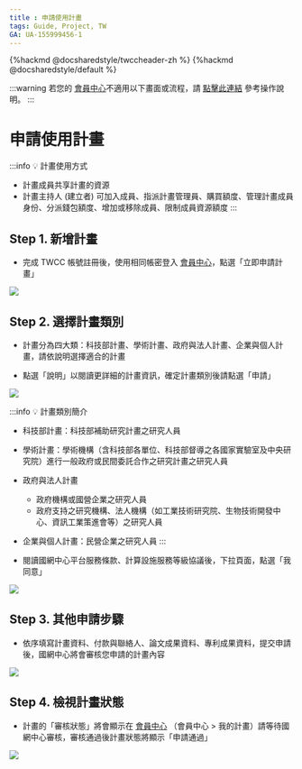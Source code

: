 ```yaml
---
title : 申請使用計畫
tags: Guide, Project, TW
GA: UA-155999456-1
---
```


{%hackmd @docsharedstyle/twccheader-zh %}
{%hackmd @docsharedstyle/default %}

:::warning
<i class="fa fa-bullhorn" aria-hidden="true"></i> 若您的 [<ins>會員中心<i class="fa fa-question-circle fa-question-circle-for-service" aria-hidden="true"></i></ins>](https://man.twcc.ai/@twsdocs/howto-service-access-service-zh)不適用以下畫面或流程，請 <i class="fa fa-sign-out" aria-hidden="true"></i> [<ins>點擊此連結</ins>](https://man.twcc.ai/@twsdocs/doc-mber-pjct-blng-main-zh/https%3A%2F%2Fman.twcc.ai%2F%40twsdocs%2Fapply-project-and-credit-zh) 參考操作說明。
:::

# 申請使用計畫


:::info
:bulb: 計畫使用方式
- 計畫成員共享計畫的資源
- 計畫主持人 (建立者) 可加入成員、指派計畫管理員、購買額度、管理計畫成員身份、分派錢包額度、增加或移除成員、限制成員資源額度
:::

## Step 1. 新增計畫

- 完成 TWCC 帳號註冊後，使用相同帳密登入 [會員中心<i class="fa fa-question-circle fa-question-circle-for-service" aria-hidden="true"></i>](https://man.twcc.ai/@twsdocs/howto-service-access-service-zh)，點選「立即申請計畫」

![](https://cos.twcc.ai/SYS-MANUAL/uploads/upload_f6708e68d4e6f102178d80715768c621.png)



## Step 2. 選擇計畫類別

- 計畫分為四大類：科技部計畫、學術計畫、政府與法人計畫、企業與個人計畫，請依說明選擇適合的計畫


- 點選「說明」以閱讀更詳細的計畫資訊，確定計畫類別後請點選「申請」


![](https://cos.twcc.ai/SYS-MANUAL/uploads/upload_6f999cfd7cd94c3d4536d90569967538.png)



:::info
:bulb: 計畫類別簡介

- 科技部計畫：科技部補助研究計畫之研究人員
- 學術計畫：學術機構（含科技部各單位、科技部督導之各國家實驗室及中央研究院）進行一般政府或民間委託合作之研究計畫之研究人員
- 政府與法人計畫
    - 政府機構或國營企業之研究人員
    - 政府支持之研究機構、法人機構（如工業技術研究院、生物技術開發中心、資訊工業策進會等）之研究人員
- 企業與個人計畫：民營企業之研究人員
:::

- 閱讀國網中心平台服務條款、計算設施服務等級協議後，下拉頁面，點選「我同意」


![](https://cos.twcc.ai/SYS-MANUAL/uploads/upload_f7766e1f40af8124ca992f1357477af9.png)




## Step 3. 其他申請步驟

- 依序填寫計畫資料、付款與聯絡人、論文成果資料、專利成果資料，提交申請後，國網中心將會審核您申請的計畫內容


![](https://cos.twcc.ai/SYS-MANUAL/uploads/upload_4ec7f82e89b3bf6d480897f0b99b0c0d.png)




## Step 4. 檢視計畫狀態

- 計畫的「審核狀態」將會顯示在 [會員中心<i class="fa fa-question-circle fa-question-circle-for-service" aria-hidden="true"></i>](https://man.twcc.ai/@twsdocs/howto-service-access-service-zh) （會員中心 > 我的計畫）請等待國網中心審核，審核通過後計畫狀態將顯示「申請通過」

![](https://cos.twcc.ai/SYS-MANUAL/uploads/upload_ec5d10c4ae537ee323cc5e78391caf4a.png)
